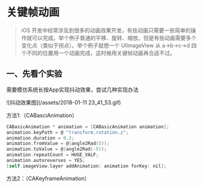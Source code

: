 
<h1>关键帧动画</h1>




> iOS 开发中经常涉及到很多的动画效果开发，有些动画只需要一些简单的操作就可以完成。举个例子普通的平移、旋转、缩放。但是有些动画需要多个变化点（类似于拐点）。举个例子就想一个 UIImageView 从 a-&gt;b-&gt;c-&gt;d 四个不同的位置用一个动画完成，这时候用关键帧动画再合适不过。




<h2>一、先看个实验</h2>


<p>需要模仿系统长按App实现抖动效果，尝试几种实现办法</p>

![抖动效果图](/assets/2018-01-11 23_41_53.gif)
<p>方法1:（CABasciAnimation）</p>

```objective-c
CABasicAnimation * animation = [CABasicAnimation animation];
animation.keyPath = @ "transform.rotation.z";
animation.duration = 0.2;
animation.fromValue = @(angle2Rad(5));
animation.toValue = @(angle2Rad(-5));
animation.repeatCount = HUGE_VALF;
animation.autoreverses = YES;
[self.imageView.layer addAnimation: animation forKey: nil];
```


<p>方法2：（CAKeyframeAnimation）</p>

```objective-c


```





